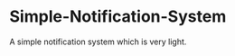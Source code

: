 Simple-Notification-System
==========================

A simple notification system which is very light.

